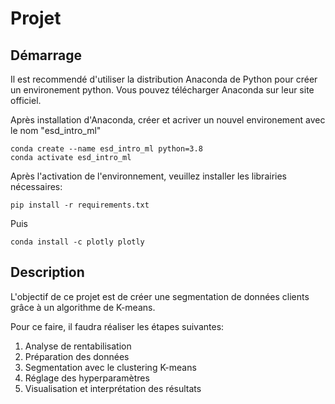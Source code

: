 # Projet

## Démarrage
Il est recommendé d'utiliser la distribution Anaconda de Python pour créer un environement python. Vous pouvez télécharger Anaconda sur leur site officiel.

Après installation d'Anaconda, créer et acriver un nouvel environement avec le nom "esd_intro_ml"
```
conda create --name esd_intro_ml python=3.8
conda activate esd_intro_ml
```
Après l'activation de l'environnement, veuillez installer les librairies nécessaires:
```
pip install -r requirements.txt
```
Puis

```
conda install -c plotly plotly
```

## Description 

L'objectif de ce projet est de créer une segmentation de données clients grâce à un algorithme de K-means.

Pour ce faire, il faudra réaliser les étapes suivantes:

1. Analyse de rentabilisation
2. Préparation des données
3. Segmentation avec le clustering K-means
4. Réglage des hyperparamètres
5. Visualisation et interprétation des résultats

